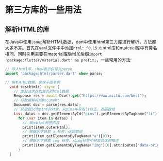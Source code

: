 # 第三方库的一些用法

## 解析HTML的库
在Java中使用`Jsoup`解析HTML数据，dart中使用html第三方库进行解析，方法都大差不差。首先在`yaml`文件中中添加`html: ^0.15.0`,html库和material库中有类名相同，同时引用需要在material库后增加后缀`import 'package:flutter/material.dart' as prefix;`，一些常用的方法:
```dart
// 导入html库，show表示仅导入parse
import 'package:html/parser.dart' show parse;

// 解析HTML数据，拿妹子图举例
  void testhtml() async {
    // 发起请求获取首页的html数据
    Response res = await Dio().get("https://www.mzitu.com/best");
    // 将数据解析成Document
    Document doc = parse(res.data);
    // 获取到id为pins的对象，从pins中获取li标签，返回数组
    List datas = doc.getElementById("pins").getElementsByTagName("li");
      for (var item in datas) {
        // 输出html标签内容  
        print(item.outerHtml);
        // 根据名字获取 a 标签，返回数组
        print(item.getElementsByTagName("a")[0]);
        // 根据名字获取 img 标签，从img标签中获取具体的描述
        print(item.getElementsByTagName("img")[0].attributes["data-original"]);
      }
  }
```